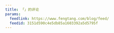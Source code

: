 ```yaml
---
title: 「」的评论
params:
  feedlink: https://www.fengtang.com/blog/feed/
  feedid: 3151d590c4e5db85a1603392a5d5795f
---
```

